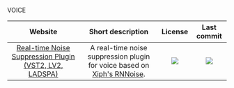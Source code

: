 VOICE

|Website|Short description|License|Last commit|
|:-:|:-:|:-:|:-:|
|[Real-time Noise Suppression Plugin (VST2, LV2, LADSPA)](https://github.com/werman/noise-suppression-for-voice)|A real-time noise suppression plugin for voice based on [Xiph's RNNoise](https://jmvalin.ca/demo/rnnoise/).|![](https://flat.badgen.net/github/license/werman/noise-suppression-for-voice?label=)|![](https://flat.badgen.net/github/last-commit/werman/noise-suppression-for-voice?label=)|
